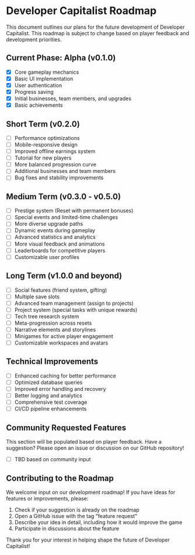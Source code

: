 # Developer Capitalist Roadmap

This document outlines our plans for the future development of Developer Capitalist. This roadmap is subject to change based on player feedback and development priorities.

## Current Phase: Alpha (v0.1.0)

- [x] Core gameplay mechanics
- [x] Basic UI implementation
- [x] User authentication
- [x] Progress saving
- [x] Initial businesses, team members, and upgrades
- [x] Basic achievements

## Short Term (v0.2.0)

- [ ] Performance optimizations
- [ ] Mobile-responsive design
- [ ] Improved offline earnings system
- [ ] Tutorial for new players
- [ ] More balanced progression curve
- [ ] Additional businesses and team members
- [ ] Bug fixes and stability improvements

## Medium Term (v0.3.0 - v0.5.0)

- [ ] Prestige system (Reset with permanent bonuses)
- [ ] Special events and limited-time challenges
- [ ] More diverse upgrade paths
- [ ] Dynamic events during gameplay
- [ ] Advanced statistics and analytics
- [ ] More visual feedback and animations
- [ ] Leaderboards for competitive players
- [ ] Customizable user profiles

## Long Term (v1.0.0 and beyond)

- [ ] Social features (friend system, gifting)
- [ ] Multiple save slots
- [ ] Advanced team management (assign to projects)
- [ ] Project system (special tasks with unique rewards)
- [ ] Tech tree research system
- [ ] Meta-progression across resets
- [ ] Narrative elements and storylines
- [ ] Minigames for active player engagement
- [ ] Customizable workspaces and avatars

## Technical Improvements

- [ ] Enhanced caching for better performance
- [ ] Optimized database queries
- [ ] Improved error handling and recovery
- [ ] Better logging and analytics
- [ ] Comprehensive test coverage
- [ ] CI/CD pipeline enhancements

## Community Requested Features

This section will be populated based on player feedback. Have a suggestion? Please open an issue or discussion on our GitHub repository!

- [ ] TBD based on community input

## Contributing to the Roadmap

We welcome input on our development roadmap! If you have ideas for features or improvements, please:

1. Check if your suggestion is already on the roadmap
2. Open a GitHub issue with the tag "feature request"
3. Describe your idea in detail, including how it would improve the game
4. Participate in discussions about the feature

Thank you for your interest in helping shape the future of Developer Capitalist!

